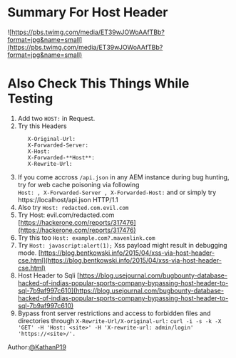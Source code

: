 # Summary For Host Header
![https://pbs.twimg.com/media/ET39wJOWoAAfTBb?format=jpg&name=small](https://pbs.twimg.com/media/ET39wJOWoAAfTBb?format=jpg&name=small)

# Also Check This Things While Testing
1. Add two `HOST:` in Request.
2. Try this Headers
    ```      
       X-Original-Url:
       X-Forwarded-Server:
       X-Host:
       X-Forwarded-**Host**:
       X-Rewrite-Url:
    ```
3. If you come accross `/api.json` in any AEM instance during bug hunting, try for web cache poisoning via following  
  `Host: , X-Forwarded-Server , X-Forwarded-Host:`
   and or simply try https://localhost/api.json HTTP/1.1
4. Also try `Host: redacted.com.evil.com`
5. Try Host: evil.com/redacted.com
[https://hackerone.com/reports/317476](https://hackerone.com/reports/317476)
6. Try this too `Host: example.com?.mavenlink.com`
7. Try `Host: javascript:alert(1);` Xss payload might result in debugging mode.
[https://blog.bentkowski.info/2015/04/xss-via-host-header-cse.html](https://blog.bentkowski.info/2015/04/xss-via-host-header-cse.html)
8. Host Header to Sqli
[https://blog.usejournal.com/bugbounty-database-hacked-of-indias-popular-sports-company-bypassing-host-header-to-sql-7b9af997c610](https://blog.usejournal.com/bugbounty-database-hacked-of-indias-popular-sports-company-bypassing-host-header-to-sql-7b9af997c610)
9. Bypass front server restrictions and access to forbidden files and directories through `X-Rewrite-Url/X-original-url:` 
   `curl -i -s -k -X 'GET' -H 'Host: <site>' -H 'X-rewrite-url: admin/login' 'https://<site>/'.`


Author:[@KathanP19](https://twitter.com/KathanP19)

